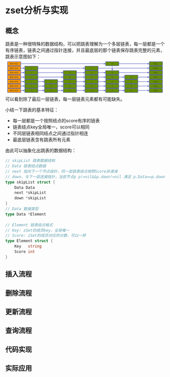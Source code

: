 # zset分析与实现


## 概念
跳表是一种很特殊的数据结构，可以把跳表理解为一个多层链表，每一层都是一个有序链表，链表之间通过指针连接，并且最底层的那个链表保存跳表完整的元素，跳表示意图如下：
![跳表示意图](skiplist.png "跳表示意图")
可以看到除了最后一层链表，每一层链表元素都有可能缺失。

小结一下跳表的基本特征：
- 每一层都是一个按照结点的score有序的链表
- 链表结点key全局唯一，score可以相同
- 不同层链表相同结点之间通过指针相连
- 最底层链表含有跳表所有元素

由此可以抽象化出跳表的数据结构：
```go
// skipList 跳表数据结构
// Data 链表结点数据
// next 指向下一个节点指针，同一层链表结点按照Score非递减
// down，与下一层连接指针，当前节点p p!=nil&&p.down!=nil 满足 p.Data==p.down.Data
type skipList struct {
	Data Data
	next *skipList
	down *skipList
}
// Data 数据类型
type Data *Element

// Element 链表结点格式
// Key: zSet的成员key，全局唯一
// Score: zSet的成员对应的分数，可以一样
type Element struct {
	Key   string
	Score int
}

```
## 插入流程

## 删除流程
## 更新流程
## 查询流程
## 代码实现
## 实际应用 


